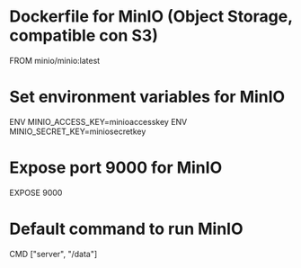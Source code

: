 # Dockerfile for MinIO (Object Storage, compatible con S3)
FROM minio/minio:latest

# Set environment variables for MinIO
ENV MINIO_ACCESS_KEY=minioaccesskey
ENV MINIO_SECRET_KEY=miniosecretkey

# Expose port 9000 for MinIO
EXPOSE 9000

# Default command to run MinIO
CMD ["server", "/data"]
